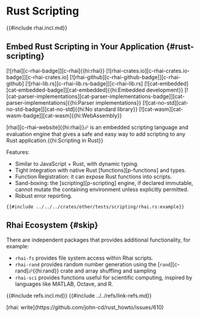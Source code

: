 # Rust Scripting

{{#include rhai.incl.md}}

## Embed Rust Scripting in Your Application {#rust-scripting}

[![rhai][c-rhai-badge]][c-rhai]{{hi:rhai}}
[![rhai-crates.io][c-rhai-crates.io-badge]][c-rhai-crates.io]
[![rhai-github][c-rhai-github-badge]][c-rhai-github]
[![rhai-lib.rs][c-rhai-lib.rs-badge]][c-rhai-lib.rs]
[![cat-embedded][cat-embedded-badge]][cat-embedded]{{hi:Embedded development}}
[![cat-parser-implementations][cat-parser-implementations-badge]][cat-parser-implementations]{{hi:Parser implementations}}
[![cat-no-std][cat-no-std-badge]][cat-no-std]{{hi:No standard library}}
[![cat-wasm][cat-wasm-badge]][cat-wasm]{{hi:WebAssembly}}

[rhai][c-rhai-website]{{hi:rhai}}⮳ is an embedded scripting language and evaluation engine that gives a safe and easy way to add scripting to any Rust application.{{hi:Scripting in Rust}}

Features:

- Similar to JavaScript + Rust, with dynamic typing.
- Tight integration with native Rust [functions][p-functions] and types.
- Function Registration: it can expose Rust functions into scripts.
- Sand-boxing: the [scripting][p-scripting] engine, if declared immutable, cannot mutate the containing environment unless explicitly permitted.
- Robust error reporting.

```rust,editable
{{#include ../../../crates/other/tests/scripting/rhai.rs:example}}
```

## Rhai Ecosystem {#skip}

There are independent packages that provides additional functionality, for example:

- `rhai-fs` provides file system access within Rhai scripts.
- `rhai-rand` provides random number generation using the [`rand`][c-rand]⮳{{hi:rand}} crate and array shuffling and sampling
- `rhai-sci` provides functions useful for scientific computing, inspired by languages like MATLAB, Octave, and R.

{{#include refs.incl.md}}
{{#include ../../refs/link-refs.md}}

<div class="hidden">
[rhai: write](https://github.com/john-cd/rust_howto/issues/610)
</div>
